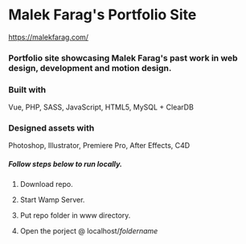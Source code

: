 # Malek Farag's Portfolio Site

https://malekfarag.com/

### Portfolio site showcasing Malek Farag's past work in web design, development and motion design.


### Built with 

Vue, PHP, SASS, JavaScript, HTML5, MySQL + ClearDB


### Designed assets with

Photoshop, Illustrator, Premiere Pro, After Effects, C4D



##### Follow steps below to run locally.

1. Download repo.

2. Start Wamp Server.

3. Put repo folder in www directory.

4. Open the porject @ localhost/*foldername*

